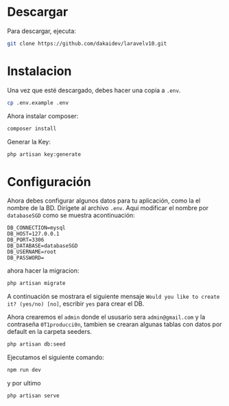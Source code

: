 # Descargar

Para descargar, ejecuta:

```sh
git clone https://github.com/dakaidev/laravelv10.git
```

# Instalacion
Una vez que esté descargado, debes hacer una copia a `.env`.

```sh
cp .env.example .env
```
Ahora instalar composer:
```sh
composer install
```

Generar la Key:

```sh
php artisan key:generate
```

# Configuración

Ahora debes configurar algunos datos para tu aplicación, como la el nombre de la BD. Dirígete al archivo `.env`. Aqui modificar el nombre por `databaseSGD` como se muestra acontinuación:

```dotenv
DB_CONNECTION=mysql
DB_HOST=127.0.0.1
DB_PORT=3306
DB_DATABASE=databaseSGD
DB_USERNAME=root
DB_PASSWORD=
```
ahora hacer la migracion:
```sh
php artisan migrate
```
A continuación se mostrara el siguiente mensaje `Would you like to create it? (yes/no) [no]`, escribir  `yes` para crear el DB.

Ahora crearemos el `admin` donde el ususario sera `admin@gmail.com` y la contraseña `0T1producci0n`, tambien se crearan algunas tablas con datos por default en la carpeta seeders.
```sh
php artisan db:seed
```
Ejecutamos el siguiente comando:
```sh
npm run dev
```

y por ultimo 
```sh
php artisan serve
```


